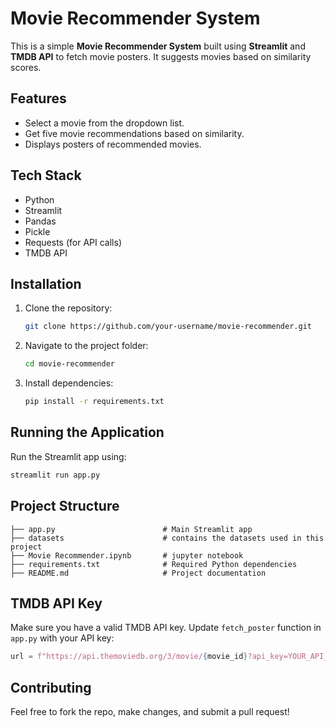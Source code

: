 # Movie Recommender System

This is a simple **Movie Recommender System** built using **Streamlit** and **TMDB API** to fetch movie posters. It suggests movies based on similarity scores.

## Features
- Select a movie from the dropdown list.
- Get five movie recommendations based on similarity.
- Displays posters of recommended movies.

## Tech Stack
- Python
- Streamlit
- Pandas
- Pickle
- Requests (for API calls)
- TMDB API

## Installation
1. Clone the repository:
   ```sh
   git clone https://github.com/your-username/movie-recommender.git
   ```
2. Navigate to the project folder:
   ```sh
   cd movie-recommender
   ```
3. Install dependencies:
   ```sh
   pip install -r requirements.txt
   ```

## Running the Application
Run the Streamlit app using:
```sh
streamlit run app.py
```

## Project Structure
```
├── app.py                        # Main Streamlit app
├── datasets                      # contains the datasets used in this project
├── Movie Recommender.ipynb       # jupyter notebook
├── requirements.txt              # Required Python dependencies
├── README.md                     # Project documentation
```

## TMDB API Key
Make sure you have a valid TMDB API key. Update `fetch_poster` function in `app.py` with your API key:
```python
url = f"https://api.themoviedb.org/3/movie/{movie_id}?api_key=YOUR_API_KEY&language=en-US"
```

## Contributing
Feel free to fork the repo, make changes, and submit a pull request!


